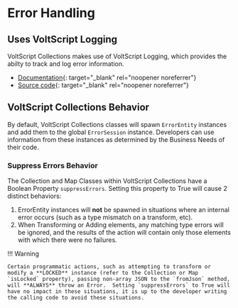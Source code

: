 # Error Handling 

## Uses VoltScript Logging
VoltScript Collections makes use of VoltScript Logging, which provides the abilty to track and log error information. 

 - [Documentation](https://opensource.hcltechsw.com/voltscript-logging){: target="_blank" rel="noopener noreferrer"}
 - [Source code](https://github.com/HCL-TECH-SOFTWARE/voltscript-logging){: target="_blank" rel="noopener noreferrer"}


## VoltScript Collections Behavior 

By default, VoltScript Collections classes will spawn `ErrorEntity` instances and add them to the global `ErrorSession` instance.  Developers can use information from these instances as determined by the Business Needs of their code. 


### Suppress Errors Behavior 

The Collection and Map Classes within VoltScript Collections have a Boolean Property `suppressErrors`.  Setting this property to True will cause 2 distinct behaviors: 

1. ErrorEntity instances will **not** be spawned in situations where an internal error occurs (such as a type mismatch on a transform, etc). 
2. When Transforming or Adding elements, any matching type errors will be ignored, and the results of the action will contain only those elements with which there were no failures. 

!!! Warning 

    Certain programmatic actions, such as attempting to transform or modify a **LOCKED** instance (refer to the Collection or Map `isLocked` property), passing non-array JSON to the `fromJson` method, will **ALWAYS** throw an Error.  Setting `suppressErrors` to True will have no impact in these situations, it is up to the developer writing the calling code to avoid these situations. 
